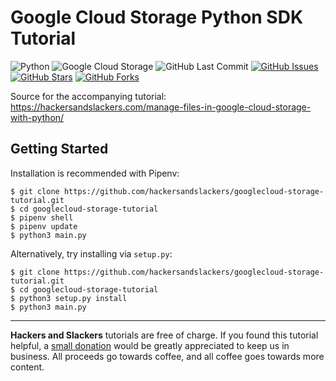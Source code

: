 # Google Cloud Storage Python SDK Tutorial

![Python](https://img.shields.io/badge/Python-v3.7-blue.svg?logo=python&longCache=true&logoColor=white&colorB=5e81ac&style=flat-square&colorA=4c566a)
![Google Cloud Storage](https://img.shields.io/badge/Google--Cloud--Storage-v1.16.1-blue.svg?logo=Google&longCache=true&logoColor=white&colorB=5e81ac&style=flat-square&colorA=4c566a)
![GitHub Last Commit](https://img.shields.io/github/last-commit/google/skia.svg?style=flat-square&colorA=4c566a&colorB=a3be8c)
[![GitHub Issues](https://img.shields.io/github/issues/toddbirchard/tableau-extraction.svg?style=flat-square&colorA=4c566a&colorB=ebcb8b)](https://github.com/hackersandslackers/googlecloud-storage-tutorial/issues)
[![GitHub Stars](https://img.shields.io/github/stars/toddbirchard/tableau-extraction.svg?style=flat-square&colorB=ebcb8b&colorA=4c566a)](https://github.com/hackersandslackers/googlecloud-storage-tutorial/stargazers)
[![GitHub Forks](https://img.shields.io/github/forks/toddbirchard/tableau-extraction.svg?style=flat-square&colorA=4c566a&colorB=ebcb8b)](https://github.com/hackersandslackers/googlecloud-storage-tutorial/network)

Source for the accompanying tutorial: https://hackersandslackers.com/manage-files-in-google-cloud-storage-with-python/

## Getting Started

Installation is recommended with Pipenv:

```shell
$ git clone https://github.com/hackersandslackers/googlecloud-storage-tutorial.git
$ cd googlecloud-storage-tutorial
$ pipenv shell
$ pipenv update
$ python3 main.py
```

Alternatively, try installing via `setup.py`:

```shell
$ git clone https://github.com/hackersandslackers/googlecloud-storage-tutorial.git
$ cd googlecloud-storage-tutorial
$ python3 setup.py install
$ python3 main.py
```
-----

**Hackers and Slackers** tutorials are free of charge. If you found this tutorial helpful, a [small donation](https://www.buymeacoffee.com/hackersslackers) would be greatly appreciated to keep us in business. All proceeds go towards coffee, and all coffee goes towards more content.

